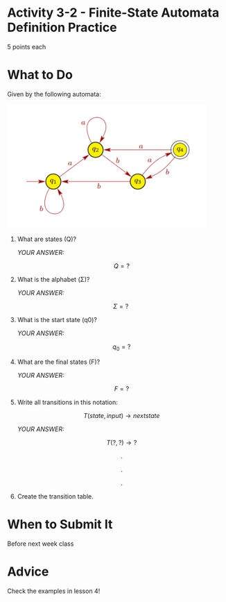 # Activity 3-2 - Finite-State Automata Definition Practice
5 points each

# What to Do
Given by the following automata:

![](given2.png "")

1. What are states (Q)?

   *YOUR ANSWER:*

   $$ Q = ? $$

2. What is the alphabet (Σ)?

   *YOUR ANSWER:*

   $$ \Sigma = ? \ $$

3. What is the start state (q0)?

   *YOUR ANSWER:*

   $$ q_0 = ? $$

4. What are the final states (F)?
   
   *YOUR ANSWER:*

   $$ F = ? $$

5. Write all transitions in this notation:

   $$ T(state, input) \rightarrow next state $$

   *YOUR ANSWER:*

   $$ T(?, ?) \rightarrow ? $$
   
   $$ . $$

   $$ . $$

   $$ . $$

6. Create the transition table.

# When to Submit It
Before next week class

# Advice
Check the examples in lesson 4!